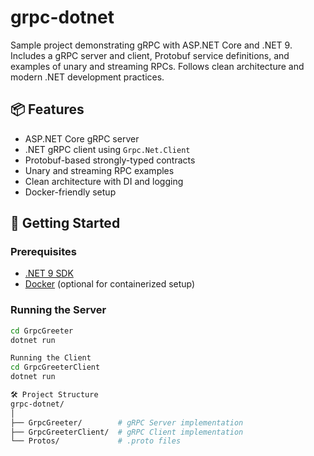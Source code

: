 # grpc-dotnet
Sample project demonstrating gRPC with ASP.NET Core and .NET 9. Includes a gRPC server and client, Protobuf service definitions, and examples of unary and streaming RPCs. Follows clean architecture and modern .NET development practices.

## 📦 Features

- ASP.NET Core gRPC server
- .NET gRPC client using `Grpc.Net.Client`
- Protobuf-based strongly-typed contracts
- Unary and streaming RPC examples
- Clean architecture with DI and logging
- Docker-friendly setup

## 🚀 Getting Started

### Prerequisites

- [.NET 9 SDK](https://dotnet.microsoft.com/download)
- [Docker](https://www.docker.com/) (optional for containerized setup)

### Running the Server

```bash
cd GrpcGreeter
dotnet run

Running the Client
cd GrpcGreeterClient
dotnet run

🛠 Project Structure
grpc-dotnet/
│
├── GrpcGreeter/       	# gRPC Server implementation
├── GrpcGreeterClient/	# gRPC Client implementation
└── Protos/           	# .proto files
